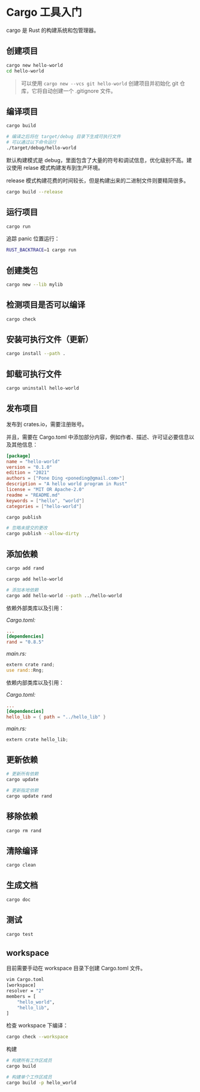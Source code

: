 # Cargo 工具入门

cargo 是 Rust 的构建系统和包管理器。

## 创建项目

```bash
cargo new hello-world
cd hello-world
```

> 可以使用 `cargo new --vcs git hello-world` 创建项目并初始化 git 仓库，它将自动创建一个 .gitignore 文件。

## 编译项目

```bash
cargo build

# 编译之后将在 target/debug 目录下生成可执行文件
# 可以通过以下命令运行
./target/debug/hello-world
```

默认构建模式是 debug，里面包含了大量的符号和调试信息，优化级别不高。建议使用 relase 模式构建发布到生产环境。

release 模式构建花费的时间较长，但是构建出来的二进制文件则要精简很多。

```bash
cargo build --release
```

## 运行项目

```bash
cargo run
```

追踪 panic 位置运行：

```bash
RUST_BACKTRACE=1 cargo run
```

## 创建类包

```bash
cargo new --lib mylib
```

## 检测项目是否可以编译

```bash
cargo check
```

## 安装可执行文件（更新）

```bash
cargo install --path .
```

## 卸载可执行文件

```bash
cargo uninstall hello-world
```

## 发布项目

发布到 crates.io，需要注册账号。

并且，需要在 Cargo.toml 中添加部分内容，例如作者、描述、许可证必要信息以及其他信息：

```toml
[package]
name = "hello-world"
version = "0.1.0"
edition = "2021"
authors = ["Pone Ding <poneding@gmail.com>"]
description = "A hello world program in Rust"
license = "MIT OR Apache-2.0"
readme = "README.md"
keywords = ["hello", "world"]
categories = ["hello-world"]
```

```bash
cargo publish

# 忽略未提交的更改
cargo publish --allow-dirty
```

## 添加依赖

```bash
cargo add rand

cargo add hello-world

# 添加本地依赖
cargo add hello-world --path ../hello-world
```

依赖外部类库以及引用：

*Cargo.toml:*

```toml
...
[dependencies]
rand = "0.8.5"
```

*main.rs:*

```rs
extern crate rand;  
use rand::Rng;
```

依赖内部类库以及引用：

*Cargo.toml:*

```toml
...
[dependencies]
hello_lib = { path = "../hello_lib" }
```

*main.rs:*

```rs
extern crate hello_lib;
```

## 更新依赖

```bash
# 更新所有依赖
cargo update

# 更新指定依赖
cargo update rand
```

## 移除依赖

```bash
cargo rm rand
```

## 清除编译

```bash
cargo clean
```

## 生成文档

```bash
cargo doc
```

## 测试

```bash
cargo test
```

## workspace

目前需要手动在 workspace 目录下创建 Cargo.toml 文件。

```bash
vim Cargo.toml
[workspace]
resolver = "2"
members = [
	"hello_world",
	"hello_lib",
]
```

检查 workspace 下编译：

```bash
cargo check --workspace
```

构建

```bash
# 构建所有工作区成员
cargo build

# 构建单个工作区成员
cargo build -p hello_world
```
